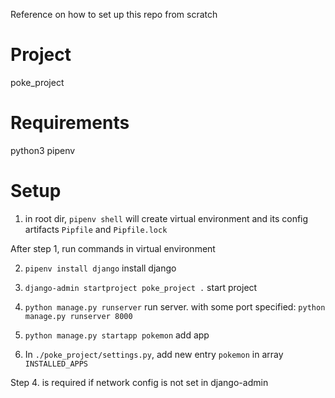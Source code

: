 
Reference on how to set up this repo from scratch


# Project
poke_project

# Requirements

python3
pipenv


# Setup

1. in root dir, ```pipenv shell``` will create virtual environment and its config artifacts ```Pipfile``` and ```Pipfile.lock```

After step 1, run commands in virtual environment

2. ```pipenv install django``` install django
3. ```django-admin startproject poke_project .``` start project

4. ```python manage.py runserver``` run server. with some port specified: ```python manage.py runserver 8000```
5. ```python manage.py startapp pokemon``` add app
6. In ```./poke_project/settings.py```, add new entry ```pokemon``` in array ```INSTALLED_APPS```

Step 4. is required if network config is not set in django-admin